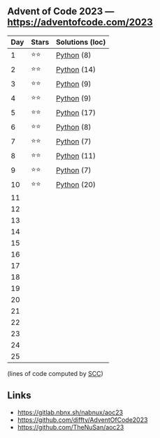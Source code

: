 ## Advent of Code 2023 — https://adventofcode.com/2023

 | Day | Stars | Solutions (loc) |
 |-----|-------|-----------------|
 | 1   | ⭐⭐  | [Python](/aoc2023/01/solution.py) (8) |
 | 2   | ⭐⭐  | [Python](/aoc2023/02/solution.py) (14) |
 | 3   | ⭐⭐  | [Python](/aoc2023/03/solution.py) (9) |
 | 4   | ⭐⭐  | [Python](/aoc2023/04/solution.py) (9) |
 | 5   | ⭐⭐  | [Python](/aoc2023/05/solution.py) (17) |
 | 6   | ⭐⭐  | [Python](/aoc2023/06/solution.py) (8) |
 | 7   | ⭐⭐  | [Python](/aoc2023/07/solution.py) (7) |
 | 8   | ⭐⭐  | [Python](/aoc2023/08/solution.py) (11) |
 | 9   | ⭐⭐  | [Python](/aoc2023/09/solution.py) (7) |
 | 10  | ⭐⭐  | [Python](/aoc2023/10/solution.py) (20) |
 | 11  |       | |
 | 12  |       | |
 | 13  |       | |
 | 14  |       | |
 | 15  |       | |
 | 16  |       | |
 | 17  |       | |
 | 18  |       | |
 | 19  |       | |
 | 20  |       | |
 | 21  |       | |
 | 22  |       | |
 | 23  |       | |
 | 24  |       | |
 | 25  |       | |

(lines of code computed by [SCC](https://github.com/boyter/scc))

## Links

 * https://gitlab.nbnx.sh/nabnux/aoc23
 * https://github.com/diffty/AdventOfCode2023
 * https://github.com/TheNuSan/aoc23
